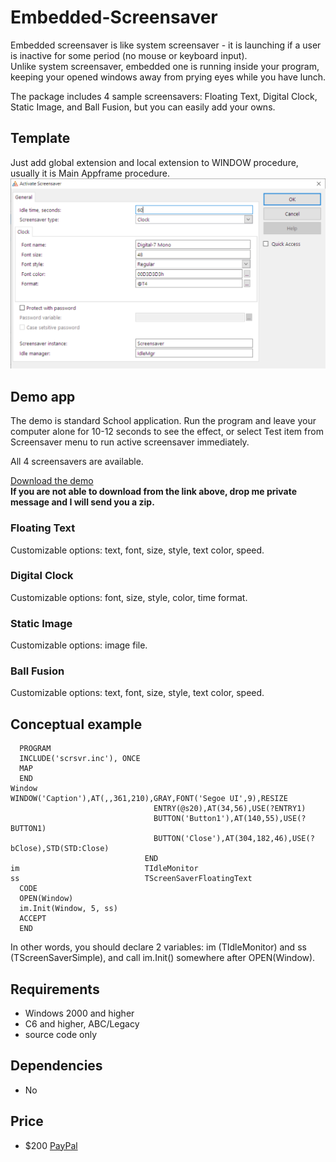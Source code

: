 # Embedded-Screensaver
Embedded screensaver is like system screensaver - it is launching if a user is inactive for some period (no mouse or keyboard input).  
Unlike system screensaver, embedded one is running inside your program, keeping your opened windows away from prying eyes while you have lunch.  
  
The package includes 4 sample screensavers: Floating Text, Digital Clock, Static Image, and Ball Fusion, but you can easily add your owns.  

## Template
Just add global extension and local extension to WINDOW procedure, usually it is Main Appframe procedure.
![Screensaver template](https://github.com/mikeduglas/Embedded-Screensaver/blob/master/template.png?raw=true)  

## Demo app
The demo is standard School application. Run the program and leave your computer alone for 10-12 seconds to see the effect, 
or select Test item from Screensaver menu to run active screensaver immediately.  
  
All 4 screensavers are available.

[Download the demo](https://yadi.sk/d/nox5p_Hhq3SgCg)  
**If you are not able to download from the link above, drop me private message and I will send you a zip.**  

### Floating Text
Customizable options: text, font, size, style, text color, speed.

### Digital Clock
Customizable options: font, size, style, color, time format.

### Static Image
Customizable options: image file.

### Ball Fusion
Customizable options: text, font, size, style, text color, speed.

## Conceptual example

```
  PROGRAM
  INCLUDE('scrsvr.inc'), ONCE
  MAP
  END
Window                        WINDOW('Caption'),AT(,,361,210),GRAY,FONT('Segoe UI',9),RESIZE
                                ENTRY(@s20),AT(34,56),USE(?ENTRY1)
                                BUTTON('Button1'),AT(140,55),USE(?BUTTON1)
                                BUTTON('Close'),AT(304,182,46),USE(?bClose),STD(STD:Close)
                              END
im                            TIdleMonitor
ss                            TScreenSaverFloatingText
  CODE
  OPEN(Window)
  im.Init(Window, 5, ss)
  ACCEPT
  END
```

In other words, you should declare 2 variables: im (TIdleMonitor) and ss (TScreenSaverSimple), and call im.Init() somewhere after OPEN(Window).

## Requirements
- Windows 2000 and higher
- C6 and higher, ABC/Legacy
- source code only

## Dependencies
- No

## Price
- $200 [PayPal](https://www.paypal.me/mikeduglas?ppid=PPC000628&cnac=RU&rsta=ru_RU(ru_RU)&cust=8W29QJ6GKY9HS&unptid=75f96da6-24a4-11e9-ae2c-441ea14e9560&t=&cal=ff0291196b3f5&calc=ff0291196b3f5&calf=ff0291196b3f5&unp_tpcid=ppme-social-user-profile-created&page=main:email&pgrp=main:email&e=op&mchn=em&s=ci&mail=sys)
